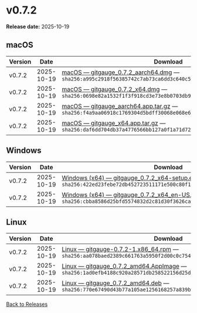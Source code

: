 # v0.7.2

**Release date:** 2025-10-19


## macOS

| Version | Date | Download | Notes |
|---|---|---|---|
| v0.7.2 | 2025-10-19 | [macOS — gitgauge_0.7.2_aarch64.dmg](https://github.com/Monash-FIT3170/2025W1-Commitment/releases/download/v0.7.2/gitgauge_0.7.2_aarch64.dmg) — `sha256:a995c2918f56385742c7ab73ca6dd3c640c53a9d2e7b9c861b7cf50e63423cc6` | [Notes](https://github.com/Monash-FIT3170/2025W1-Commitment/releases/tag/v0.7.2) |
| v0.7.2 | 2025-10-19 | [macOS — gitgauge_0.7.2_x64.dmg](https://github.com/Monash-FIT3170/2025W1-Commitment/releases/download/v0.7.2/gitgauge_0.7.2_x64.dmg) — `sha256:0698e82a1532f1f3f918cd3e73e8b0703db97d01bafa8bc50c2c6b287685cb6c` | [Notes](https://github.com/Monash-FIT3170/2025W1-Commitment/releases/tag/v0.7.2) |
| v0.7.2 | 2025-10-19 | [macOS — gitgauge_aarch64.app.tar.gz](https://github.com/Monash-FIT3170/2025W1-Commitment/releases/download/v0.7.2/gitgauge_aarch64.app.tar.gz) — `sha256:f4a9aa06918c1769304d5bdff30068e068e645ea810a7f2ad6b5224ec160c06c` | [Notes](https://github.com/Monash-FIT3170/2025W1-Commitment/releases/tag/v0.7.2) |
| v0.7.2 | 2025-10-19 | [macOS — gitgauge_x64.app.tar.gz](https://github.com/Monash-FIT3170/2025W1-Commitment/releases/download/v0.7.2/gitgauge_x64.app.tar.gz) — `sha256:daf6dd704db37a4776566bb127a0f1a71d72297570aaf3606416eca04be1978e` | [Notes](https://github.com/Monash-FIT3170/2025W1-Commitment/releases/tag/v0.7.2) |



## Windows

| Version | Date | Download | Notes |
|---|---|---|---|
| v0.7.2 | 2025-10-19 | [Windows (x64) — gitgauge_0.7.2_x64-setup.exe](https://github.com/Monash-FIT3170/2025W1-Commitment/releases/download/v0.7.2/gitgauge_0.7.2_x64-setup.exe) — `sha256:422ed23febe72db452723511171e500c80f13f68174487db54ead4c0c089f2cb` | [Notes](https://github.com/Monash-FIT3170/2025W1-Commitment/releases/tag/v0.7.2) |
| v0.7.2 | 2025-10-19 | [Windows (x64) — gitgauge_0.7.2_x64_en-US.msi](https://github.com/Monash-FIT3170/2025W1-Commitment/releases/download/v0.7.2/gitgauge_0.7.2_x64_en-US.msi) — `sha256:cbba8586d25bfd5574832d2c81d30f3626ca316c9a41aecb244497a325c836fc` | [Notes](https://github.com/Monash-FIT3170/2025W1-Commitment/releases/tag/v0.7.2) |



## Linux

| Version | Date | Download | Notes |
|---|---|---|---|
| v0.7.2 | 2025-10-19 | [Linux — gitgauge-0.7.2-1.x86_64.rpm](https://github.com/Monash-FIT3170/2025W1-Commitment/releases/download/v0.7.2/gitgauge-0.7.2-1.x86_64.rpm) — `sha256:aa078baed2389c661763a5950f2d00c0c754b305b718d7e6da3d82b1ff52c8df` | [Notes](https://github.com/Monash-FIT3170/2025W1-Commitment/releases/tag/v0.7.2) |
| v0.7.2 | 2025-10-19 | [Linux — gitgauge_0.7.2_amd64.AppImage](https://github.com/Monash-FIT3170/2025W1-Commitment/releases/download/v0.7.2/gitgauge_0.7.2_amd64.AppImage) — `sha256:1ad0efb4188c920a28571db258522156d25d6f51a3b9aaede2f9f7564b556860` | [Notes](https://github.com/Monash-FIT3170/2025W1-Commitment/releases/tag/v0.7.2) |
| v0.7.2 | 2025-10-19 | [Linux — gitgauge_0.7.2_amd64.deb](https://github.com/Monash-FIT3170/2025W1-Commitment/releases/download/v0.7.2/gitgauge_0.7.2_amd64.deb) — `sha256:770e67490d43b77a105ae1256168257a839bf20dd78229d6c703c303d12075ab` | [Notes](https://github.com/Monash-FIT3170/2025W1-Commitment/releases/tag/v0.7.2) |


[Back to Releases](./index.md)